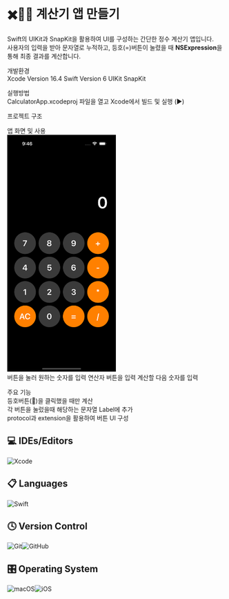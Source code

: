 # ✖️🟰➕ 계산기 앱 만들기
Swift의 UIKit과 SnapKit을 활용하여 UI를 구성하는 간단한 정수 계산기 앱입니다.<br />
사용자의 입력을 받아 문자열로 누적하고, 등호(=)버튼이 눌렸을 때 **NSExpression**을 통해 최종 결과를 계산합니다.


개발환경<br />
Xcode Version 16.4
Swift Version 6
UIKit
SnapKit

실행방법<br />
CalculatorApp.xcodeproj 파일을 열고 Xcode에서 빌드 및 실행 (▶)

프로젝트 구조<br />

앱 화면 및 사용<br />
<img src="image.png" alt="alt text" width="50%"><br />
버튼을 눌러 원하는 숫자를 입력
연산자 버튼을 입력
계산할 다음 숫자를 입력


주요 기능<br />
등호버튼(🟰)을 클릭했을 때만 계산<br />
각 버튼을 눌렀을때 해당하는 문자열 Label에 추가<br />
protocol과 extension을 활용하여 버튼 UI 구성 

## 💻 IDEs/Editors<br />
![Xcode](https://img.shields.io/badge/Xcode-007ACC?style=for-the-badge&logo=Xcode&logoColor=white)<br />
## 📋 Languages<br />
![Swift](https://img.shields.io/badge/swift-F54A2A?style=for-the-badge&logo=swift&logoColor=white)<br />
## 🕓 Version Control<br />
![Git](https://img.shields.io/badge/git-%23F05033.svg?style=for-the-badge&logo=git&logoColor=white)![GitHub](https://img.shields.io/badge/github-%23121011.svg?style=for-the-badge&logo=github&logoColor=white)<br />
## 🎛️ Operating System<br />
![macOS](https://img.shields.io/badge/mac%20os-000000?style=for-the-badge&logo=macos&logoColor=F0F0F0)![iOS](https://img.shields.io/badge/iOS-000000?style=for-the-badge&logo=ios&logoColor=white)<br />